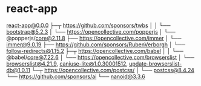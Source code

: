 # react-app

react-app@0.0.0
├─┬ https://github.com/sponsors/twbs
│ │ └── bootstrap@5.2.3
│ └── https://opencollective.com/popperjs
│     └── @popperjs/core@2.11.8
├── https://opencollective.com/immer
│   └── immer@9.0.19
├── https://github.com/sponsors/RubenVerborgh
│   └── follow-redirects@1.15.2
├─┬ https://opencollective.com/babel
│ │ └── @babel/core@7.22.6
│ └── https://opencollective.com/browserslist
│     └── browserslist@4.21.9, caniuse-lite@1.0.30001512, update-browserslist-db@1.0.11
└─┬ https://opencollective.com/postcss/
  │ └── postcss@8.4.24
  └── https://github.com/sponsors/ai
      └── nanoid@3.3.6
